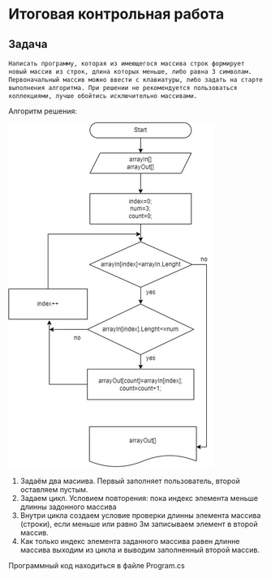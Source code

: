 # Итоговая контрольная работа
## Задача 

```
Написать программу, которая из имеющегося массива строк формирует новый массив из строк, длина которых меньше, либо равна 3 символам. Первоначальный массив можно ввести с клавиатуры, либо задать на старте выполнения алгоритма. При решении не рекомендуется пользоваться коллекциями, лучше обойтись исключительно массивами.
```
Алгоритм решения:

![Branch](Algoritm/FinalTask.jpg "Algoritm/FinalTask.jpg")

1. Задаём два масиива. Первый заполняет пользователь, второй оставляем пустым.
2. Задаем цикл. Условием повторения: пока индекс элемента меньше длинны задонного массива
3. Внутри цикла создаем условие проверки длинны элемента массива (строки), если меньше или равно 3м записываем элемент в второй массив.
4. Как только индекс элемента заданного массива равен длинне массива выходим из цикла и выводим заполненный второй массив.


Программный код находиться в файле Program.cs